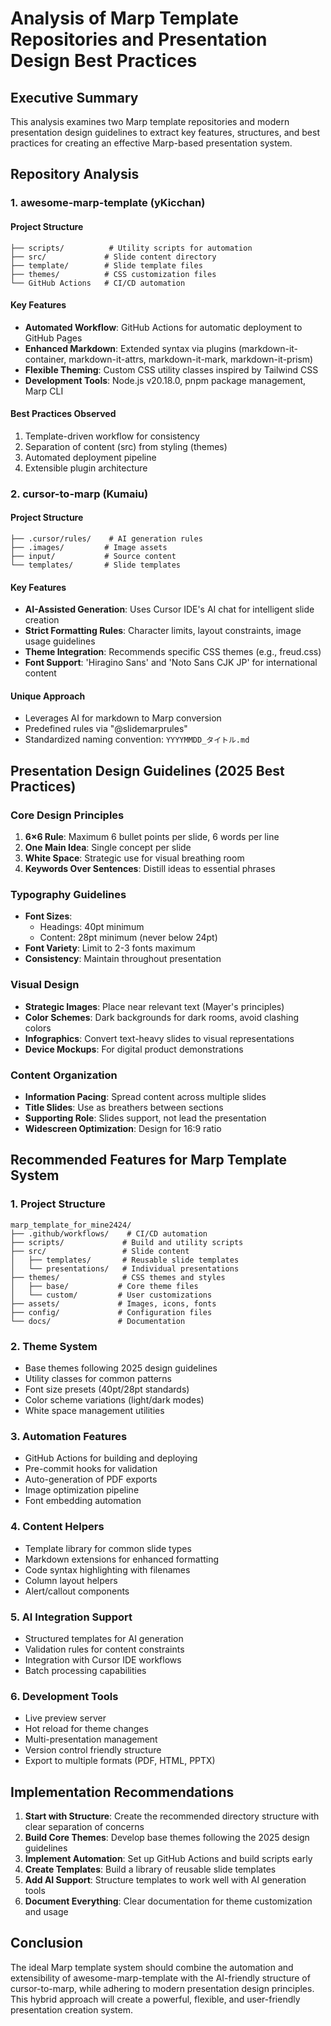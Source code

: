# Analysis of Marp Template Repositories and Presentation Design Best Practices

## Executive Summary

This analysis examines two Marp template repositories and modern presentation design guidelines to extract key features, structures, and best practices for creating an effective Marp-based presentation system.

## Repository Analysis

### 1. awesome-marp-template (yKicchan)

#### Project Structure
```
├── scripts/          # Utility scripts for automation
├── src/             # Slide content directory
├── template/        # Slide template files
├── themes/          # CSS customization files
└── GitHub Actions   # CI/CD automation
```

#### Key Features
- **Automated Workflow**: GitHub Actions for automatic deployment to GitHub Pages
- **Enhanced Markdown**: Extended syntax via plugins (markdown-it-container, markdown-it-attrs, markdown-it-mark, markdown-it-prism)
- **Flexible Theming**: Custom CSS utility classes inspired by Tailwind CSS
- **Development Tools**: Node.js v20.18.0, pnpm package management, Marp CLI

#### Best Practices Observed
1. Template-driven workflow for consistency
2. Separation of content (src) from styling (themes)
3. Automated deployment pipeline
4. Extensible plugin architecture

### 2. cursor-to-marp (Kumaiu)

#### Project Structure
```
├── .cursor/rules/    # AI generation rules
├── .images/         # Image assets
├── input/           # Source content
└── templates/       # Slide templates
```

#### Key Features
- **AI-Assisted Generation**: Uses Cursor IDE's AI chat for intelligent slide creation
- **Strict Formatting Rules**: Character limits, layout constraints, image usage guidelines
- **Theme Integration**: Recommends specific CSS themes (e.g., freud.css)
- **Font Support**: 'Hiragino Sans' and 'Noto Sans CJK JP' for international content

#### Unique Approach
- Leverages AI for markdown to Marp conversion
- Predefined rules via "@slidemarprules"
- Standardized naming convention: `YYYYMMDD_タイトル.md`

## Presentation Design Guidelines (2025 Best Practices)

### Core Design Principles
1. **6×6 Rule**: Maximum 6 bullet points per slide, 6 words per line
2. **One Main Idea**: Single concept per slide
3. **White Space**: Strategic use for visual breathing room
4. **Keywords Over Sentences**: Distill ideas to essential phrases

### Typography Guidelines
- **Font Sizes**: 
  - Headings: 40pt minimum
  - Content: 28pt minimum (never below 24pt)
- **Font Variety**: Limit to 2-3 fonts maximum
- **Consistency**: Maintain throughout presentation

### Visual Design
- **Strategic Images**: Place near relevant text (Mayer's principles)
- **Color Schemes**: Dark backgrounds for dark rooms, avoid clashing colors
- **Infographics**: Convert text-heavy slides to visual representations
- **Device Mockups**: For digital product demonstrations

### Content Organization
- **Information Pacing**: Spread content across multiple slides
- **Title Slides**: Use as breathers between sections
- **Supporting Role**: Slides support, not lead the presentation
- **Widescreen Optimization**: Design for 16:9 ratio

## Recommended Features for Marp Template System

### 1. Project Structure
```
marp_template_for_mine2424/
├── .github/workflows/    # CI/CD automation
├── scripts/             # Build and utility scripts
├── src/                 # Slide content
│   ├── templates/       # Reusable slide templates
│   └── presentations/   # Individual presentations
├── themes/              # CSS themes and styles
│   ├── base/           # Core theme files
│   └── custom/         # User customizations
├── assets/             # Images, icons, fonts
├── config/             # Configuration files
└── docs/               # Documentation
```

### 2. Theme System
- Base themes following 2025 design guidelines
- Utility classes for common patterns
- Font size presets (40pt/28pt standards)
- Color scheme variations (light/dark modes)
- White space management utilities

### 3. Automation Features
- GitHub Actions for building and deploying
- Pre-commit hooks for validation
- Auto-generation of PDF exports
- Image optimization pipeline
- Font embedding automation

### 4. Content Helpers
- Template library for common slide types
- Markdown extensions for enhanced formatting
- Code syntax highlighting with filenames
- Column layout helpers
- Alert/callout components

### 5. AI Integration Support
- Structured templates for AI generation
- Validation rules for content constraints
- Integration with Cursor IDE workflows
- Batch processing capabilities

### 6. Development Tools
- Live preview server
- Hot reload for theme changes
- Multi-presentation management
- Version control friendly structure
- Export to multiple formats (PDF, HTML, PPTX)

## Implementation Recommendations

1. **Start with Structure**: Create the recommended directory structure with clear separation of concerns
2. **Build Core Themes**: Develop base themes following the 2025 design guidelines
3. **Implement Automation**: Set up GitHub Actions and build scripts early
4. **Create Templates**: Build a library of reusable slide templates
5. **Add AI Support**: Structure templates to work well with AI generation tools
6. **Document Everything**: Clear documentation for theme customization and usage

## Conclusion

The ideal Marp template system should combine the automation and extensibility of awesome-marp-template with the AI-friendly structure of cursor-to-marp, while adhering to modern presentation design principles. This hybrid approach will create a powerful, flexible, and user-friendly presentation creation system.